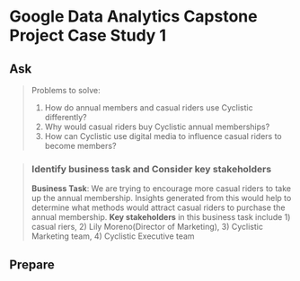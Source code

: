 # Google Data Analytics Capstone Project Case Study 1

## Ask
>Problems to solve:
>1. How do annual members and casual riders use Cyclistic differently?
>3. Why would casual riders buy Cyclistic annual memberships?
>4. How can Cyclistic use digital media to influence casual riders to become members?

> ### Identify business task and Consider key stakeholders
> **Business Task**: We are trying to encourage more casual riders to take up the annual membership.
> Insights generated from this would help to determine what methods would attract casual riders to purchase the annual membership.
> **Key stakeholders** in this business task include 1) casual riers, 2) Lily Moreno(Director of Marketing), 3) Cyclistic Marketing team, 4) Cyclistic Executive team

## Prepare
